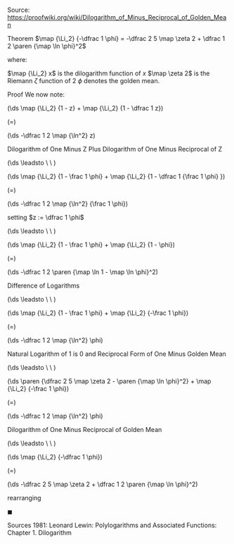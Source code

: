 # 

Source: https://proofwiki.org/wiki/Dilogarithm_of_Minus_Reciprocal_of_Golden_Mean

Theorem
$\map {\Li_2} {-\dfrac 1 \phi} = -\dfrac 2 5 \map \zeta 2 + \dfrac 1 2 \paren {\map \ln \phi}^2$

where:

$\map {\Li_2} x$ is the dilogarithm function of $x$
$\map \zeta 2$ is the Riemann $\zeta$ function of $2$
$\phi$ denotes the golden mean.


Proof
We now note:














\(\ds \map {\Li_2} {1 - z} + \map {\Li_2} {1 - \dfrac 1 z}\)

\(=\)







\(\ds -\dfrac 1 2 \map {\ln^2} z\)





Dilogarithm of One Minus Z Plus Dilogarithm of One Minus Reciprocal of Z








\(\ds \leadsto \ \ \)





\(\ds \map {\Li_2} {1 - \frac 1 \phi} + \map {\Li_2} {1 - \dfrac 1 {\frac 1 \phi} }\)

\(=\)







\(\ds -\dfrac 1 2 \map {\ln^2} {\frac 1 \phi}\)





setting $z := \dfrac 1 \phi$








\(\ds \leadsto \ \ \)





\(\ds \map {\Li_2} {1 - \frac 1 \phi} + \map {\Li_2} {1 - \phi}\)

\(=\)







\(\ds -\dfrac 1 2 \paren {\map \ln 1 - \map \ln \phi}^2\)





Difference of Logarithms








\(\ds \leadsto \ \ \)





\(\ds \map {\Li_2} {1 - \frac 1 \phi} + \map {\Li_2} {-\frac 1 \phi}\)

\(=\)







\(\ds -\dfrac 1 2 \map {\ln^2} \phi\)





Natural Logarithm of 1 is 0 and Reciprocal Form of One Minus Golden Mean








\(\ds \leadsto \ \ \)





\(\ds \paren {\dfrac 2 5 \map \zeta 2 - \paren {\map \ln \phi}^2} + \map {\Li_2} {-\frac 1 \phi}\)

\(=\)







\(\ds -\dfrac 1 2 \map {\ln^2} \phi\)





Dilogarithm of One Minus Reciprocal of Golden Mean








\(\ds \leadsto \ \ \)





\(\ds \map {\Li_2} {-\dfrac 1 \phi}\)

\(=\)







\(\ds -\dfrac 2 5 \map \zeta 2 + \dfrac 1 2 \paren {\map \ln \phi}^2\)





rearranging



$\blacksquare$


Sources
1981: Leonard Lewin: Polylogarithms and Associated Functions: Chapter $1$. Dilogarithm




